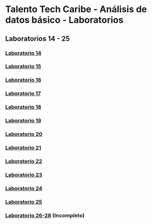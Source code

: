 # Talento Tech Caribe - Análisis de datos básico - Laboratorios

## Laboratorios 14 - 25

### [Laboratorio 14](lab14)

### [Laboratorio 15](lab15)

### [Laboratorio 16](lab16)

### [Laboratorio 17](lab17)

### [Laboratorio 18](lab18)

### [Laboratorio 19](lab19)

### [Laboratorio 20](lab20)

### [Laboratorio 21](lab21)

### [Laboratorio 22](lab22)

### [Laboratorio 23](lab23)

### [Laboratorio 24](lab24)

### [Laboratorio 25](lab25)

### [Laboratorio 26-28](lab26-28) (Incompleto)
